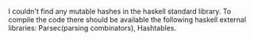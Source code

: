 I couldn't find any mutable hashes in the haskell standard library. 
To compile the code there should be available the following haskell external libraries: Parsec(parsing combinators), Hashtables.